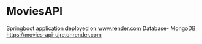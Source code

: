 # MoviesAPI

Springboot application deployed on www.render.com
Database- MongoDB
https://movies-api-ujre.onrender.com
